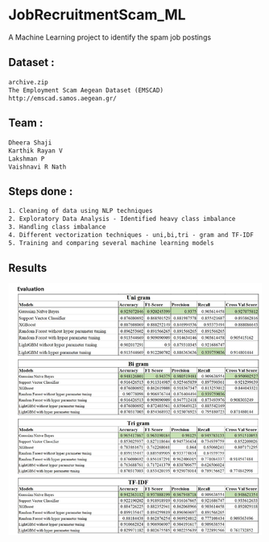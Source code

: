 # JobRecruitmentScam_ML
A Machine Learning project to identify the spam job postings 


## Dataset : 
	archive.zip
	The Employment Scam Aegean Dataset (EMSCAD)
	http://emscad.samos.aegean.gr/


## Team  :
	Dheera Shaji 
	Karthik Rayan V
	Lakshman P
	Vaishnavi R Nath 
	
## Steps done :
	1. Cleaning of data using NLP techniques 
	2. Exploratory Data Analysis - Identified heavy class imbalance
	3. Handling class imbalance
	4. Different vectorization techniques - uni,bi,tri - gram and TF-IDF
	5. Training and comparing several machine learning models
	
## Results 
![Evaluation](https://github.com/karthikrayan/JobRecruitmentScam_ML/blob/main/result.png)
